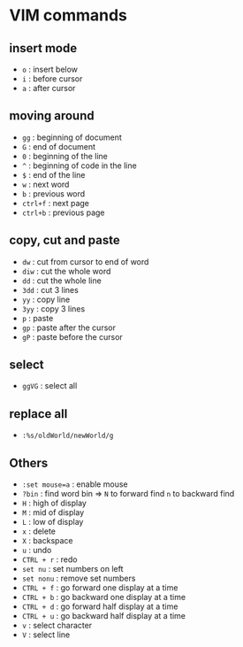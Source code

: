 # VIM commands

## insert mode

- `o`		: insert below
- `i`		: before cursor
- `a`		: after cursor

## moving around
- `gg` 		: beginning of document
- `G` 		: end of document
- `0`		: beginning of the line
- `^`		: beginning of code in the line
- `$`		: end of the line
- `w`		: next word
- `b`		: previous word
- `ctrl+f`	: next page
- `ctrl+b`	: previous page

## copy, cut and paste
- `dw`		: cut from cursor to end of word
- `diw`		: cut the whole word
- `dd`		: cut the whole line
- `3dd`		: cut 3 lines
- `yy`		: copy line
- `3yy`		: copy 3 lines
- `p`		: paste
- `gp`		: paste after the cursor
- `gP`		: paste before the cursor

## select
- `ggVG`	: select all

## replace all
- `:%s/oldWorld/newWorld/g`

## Others

- `:set mouse=a`	: enable mouse
- `?bin`		: find word bin => `N` to forward find `n` to backward find
- `H`			: high of display
- `M`			: mid of display
- `L`			: low of display
- `x`			: delete
- `X`			: backspace
- `u`			: undo
- `CTRL + r`		: redo
- `set nu`		: set numbers on left
- `set nonu`		: remove set numbers
- `CTRL + f`		: go forward one display at a time
- `CTRL + b`		: go backward one display at a time
- `CTRL + d`		: go forward half display at a time
- `CTRL + u`		: go backward half display at a time
- `v`			: select character
- `V`			: select line
